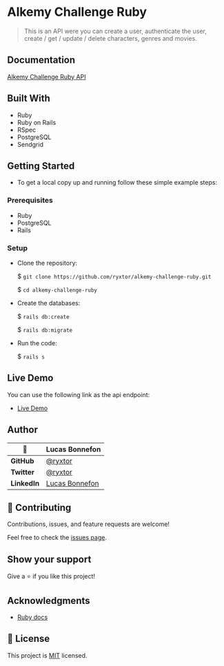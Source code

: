 # Alkemy Challenge Ruby

> This is an API were you can create a user, authenticate the user, create / get / update / delete characters, genres and movies.

## Documentation

 [Alkemy Challenge Ruby API](https://documenter.getpostman.com/view/19878230/VUqoQJaU)
## Built With

  - Ruby
  - Ruby on Rails
  - RSpec
  - PostgreSQL
  - Sendgrid

## Getting Started

- To get a local copy up and running follow these simple example steps:

### Prerequisites

  - Ruby
  - PostgreSQL
  - Rails

### Setup

- Clone the repository:

  $ `git clone https://github.com/ryxtor/alkemy-challenge-ruby.git`

  $ `cd alkemy-challenge-ruby`

- Create the databases:
  
  $ `rails db:create`

  $ `rails db:migrate`

- Run the code:
  
  $ `rails s`

## Live Demo

  You can use the following link as the api endpoint:

  - [Live Demo](https://alkemy-ryxtor.herokuapp.com)
  
## Author

|    👤    | **Lucas Bonnefon**                                             |
| ------------ | ----------------------------------------------------        |
| **GitHub**   | [@ryxtor](https://github.com/ryxtor)                |
| **Twitter**  | [@ryxtor](https://twitter.com/ryxtor)              |
| **LinkedIn** | [Lucas Bonnefon](https://www.linkedin.com/in/lucasbonnefon/)|


## 🤝 Contributing

Contributions, issues, and feature requests are welcome!

Feel free to check the [issues page](../../issues/).

## Show your support

Give a ⭐️ if you like this project!

## Acknowledgments

- [Ruby docs](https://ruby-doc.org)

## 📝 License

This project is [MIT](./MIT.md) licensed.